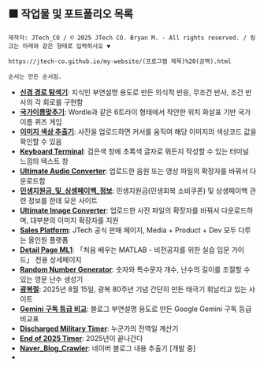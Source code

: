 ## 🟩 작업물 및 포트폴리오 목록
``
제작자: JTech_CO / © 2025 JTech CO. Bryan M. - All rights reserved. / 링크는 아래와 같은 형태로 입력하시오 ▼
``
```
https://jtech-co.github.io/my-website/(프로그램 제목)%20(공백).html
```
``
순서는 만든 순서임.
``
* **[신경 경로 탐색기](<https://jtech-co.github.io/my-website/신경%20경로%20탐색기.html>)**: 지식인 부연설명 용도로 만든 의식적 반응, 무조건 반사, 조건 반사의 각 회로를 구현함
* **[국가이름맞추기](<https://jtech-co.github.io/my-website/국가이름맞추기.html>)**: Wordle과 같은 6트라이 형태에서 착안한 위치 화살표 기반 국가 이름 퀴즈 게임
* **[이미지 색상 추출기](<https://jtech-co.github.io/my-website/이미지%20색상%20추출기>)**: 사진을 업로드하면 커서를 움직여 해당 이미지의 색상코드 값을 확인할 수 있음
* **[Keyboard Terminal](<https://jtech-co.github.io/my-website/Keyboard%20Terminal>)**: 검은색 창에 초록색 글자로 뭐든지 작성할 수 있는 터미널 느낌의 텍스트 창
* **[Ultimate Audio Converter](<https://jtech-co.github.io/my-website/Ultimate%20Audio%20Converter>)**: 업로드한 음원 또는 영상 파일의 확장자를 바꿔서 다운로드함
* **[민생지원금_및_싱셍페이백_정보](<https://jtech-co.github.io/my-website/민생지원금_및_상생페이백_정보.html>)**: 민생지원금(민생회복 소비쿠폰) 및 상생페이백 관련 정보를 한데 모은 사이트
* **[Ultimate Image Converter](<https://jtech-co.github.io/my-website/Ultimate%20Image%20Converter.html>)**: 업로드한 사진 파일의 확장자를 바꿔서 다운로드하며, 대부분의 이미지 확장자를 지원
* **[Sales Platform](<https://jtech-co.github.io/my-website/Sales%20Platform.html>)**: JTech 공식 판매 페이지,  Media + Product + Dev 모두 다루는 올인원 플랫폼
* **[Detail Page ML1](<https://jtech-co.github.io/my-website/Detail%20Page%20ML1.html>)**: 「처음 배우는 MATLAB - 비전공자를 위한 실습 입문 가이드」 전용 상세페이지
* **[Random Number Generator](<https://jtech-co.github.io/my-website/Random%20Number%20Generator.html>)**: 숫자와 특수문자 개수, 난수의 길이를 조절할 수 있는 영문 난수 생성기
* **[광복절](<https://jtech-co.github.io/my-website/광복절.html>)**: 2025년 8월 15일, 광복 80주년 기념 간단히 만든 태극기 휘날리고 있는 사이트
* **[Gemini 구독 등급 비교](https://jtech-co.github.io/my-website/Gemini%20구독%20등급%20비교.html)**: 블로그 부연설명 용도로 만든 Google Gemini 구독 등급 비교표 
* **[Discharged Military Timer](<https://jtech-co.github.io/my-website/Discharged%20Military%20Timer.html>)**: 누군가의 전역일 계산기
* **[End of 2025 Timer](<https://jtech-co.github.io/my-website/End%20of%202025%20Timer.html>)**: 2025년이 끝나간다
* **[Naver_Blog_Crawler](https://jtech-co.github.io/my-website/Naver_Blog_Crawler.html)**: 네이버 블로그 내용 추출기 [개발 중]
* 

